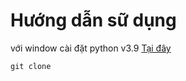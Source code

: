 # Hướng dẫn sữ dụng

với window cài đặt python v3.9
[Tại đây](https://www.python.org/)

```git clone ```